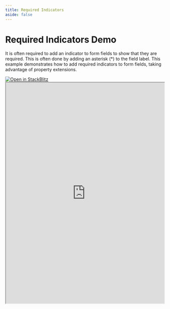 ```yaml
---
title: Required Indicators
aside: false
---
```


# Required Indicators Demo

It is often required to add an indicator to form fields to show that they are required. This is often done by adding an asterisk (*) to the field label. This example demonstrates how to add required indicators to form fields, taking advantage of property extensions.

<a target='_blank' href="https://stackblitz.com/~/github.com/victorgarciaesgi/regle-examples/tree/main/examples/required-indicators-example?file=examples/required-indicators-example/src/App.vue&configPath=examples/required-indicators-example">
  <img
    alt="Open in StackBlitz"
    src="https://developer.stackblitz.com/img/open_in_stackblitz.svg"
  />
</a>


<iframe style='width: 100%; height: 700px' src="https://stackblitz.com/github/victorgarciaesgi/regle-examples/tree/main/examples/required-indicators-example?embed=1&file=src%2FApp.vue&theme=dark&view=preview" title="Sandbox editor" sandbox="allow-modals allow-forms allow-popups allow-scripts allow-same-origin"></iframe>
